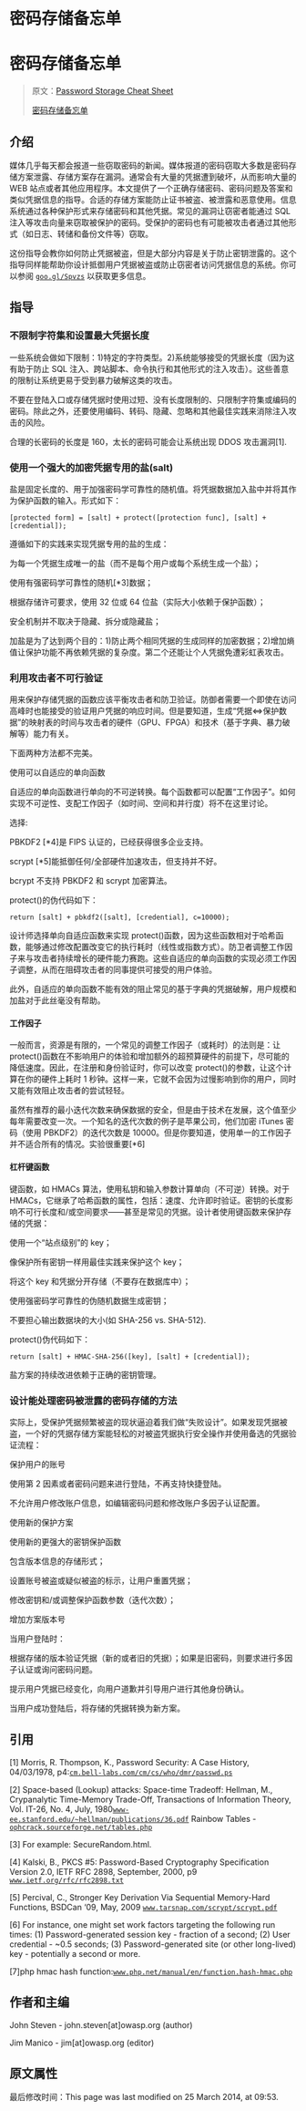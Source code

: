 # 密码存储备忘单

# 密码存储备忘单

> 原文：[Password Storage Cheat Sheet](https://www.owasp.org/index.php/Password_Storage_Cheat_Sheet)
> 
> [密码存储备忘单](http://cheatsheets.hackdig.com/?7.htm)

## 介绍

媒体几乎每天都会报道一些窃取密码的新闻。媒体报道的密码窃取大多数是密码存储方案泄露、存储方案存在漏洞。通常会有大量的凭据遭到破坏，从而影响大量的 WEB 站点或者其他应用程序。本文提供了一个正确存储密码、密码问题及答案和类似凭据信息的指导。合适的存储方案能防止证书被盗、被泄露和恶意使用。信息系统通过各种保护形式来存储密码和其他凭据。常见的漏洞让窃密者能通过 SQL 注入等攻击向量来窃取被保护的密码。受保护的密码也有可能被攻击者通过其他形式（如日志、转储和备份文件等）窃取。

这份指导会教你如何防止凭据被盗，但是大部分内容是关于防止密钥泄露的。这个指导同样能帮助你设计抵御用户凭据被盗或防止窃密者访问凭据信息的系统。你可以参阅 [`goo.gl/Spvzs`](http://goo.gl/Spvzs) 以获取更多信息。

## 指导

### 不限制字符集和设置最大凭据长度

一些系统会做如下限制：1)特定的字符类型。2)系统能够接受的凭据长度（因为这有助于防止 SQL 注入、跨站脚本、命令执行和其他形式的注入攻击）。这些善意的限制让系统更易于受到暴力破解这类的攻击。

不要在登陆入口或存储凭据时使用过短、没有长度限制的、只限制字符集或编码的密码。除此之外，还要使用编码、转码、隐藏、忽略和其他最佳实践来消除注入攻击的风险。

合理的长密码的长度是 160，太长的密码可能会让系统出现 DDOS 攻击漏洞[1].

### 使用一个强大的加密凭据专用的盐(salt)

盐是固定长度的、用于加强密码学可靠性的随机值。将凭据数据加入盐中并将其作为保护函数的输入。形式如下：

```
[protected form] = [salt] + protect([protection func], [salt] + [credential]); 
```

遵循如下的实践来实现凭据专用的盐的生成：

为每一个凭据生成唯一的盐（而不是每个用户或每个系统生成一个盐）；

使用有强密码学可靠性的随机[*3]数据；

根据存储许可要求，使用 32 位或 64 位盐（实际大小依赖于保护函数）；

安全机制并不取决于隐藏、拆分或隐藏盐；

加盐是为了达到两个目的：1)防止两个相同凭据的生成同样的加密数据；2)增加熵值让保护功能不再依赖凭据的复杂度。第二个还能让个人凭据免遭彩虹表攻击。

### 利用攻击者不可行验证

用来保护存储凭据的函数应该平衡攻击者和防卫验证。防御者需要一个即使在访问高峰时也能接受的验证用户凭据的响应时间。但是要知道，生成“凭据<=>保护数据”的映射表的时间与攻击者的硬件（GPU、FPGA）和技术（基于字典、暴力破解等）能力有关。

下面两种方法都不完美。

使用可以自适应的单向函数

自适应的单向函数进行单向的不可逆转换。每个函数都可以配置“工作因子”。如何实现不可逆性、支配工作因子（如时间、空间和并行度）将不在这里讨论。

选择:

PBKDF2 [*4]是 FIPS 认证的，已经获得很多企业支持。

scrypt [*5]能抵御任何/全部硬件加速攻击，但支持并不好。

bcrypt 不支持 PBKDF2 和 scrypt 加密算法。

protect()的伪代码如下：

```
return [salt] + pbkdf2([salt], [credential], c=10000); 
```

设计师选择单向自适应函数来实现 protect()函数，因为这些函数相对于哈希函数，能够通过修改配置改变它的执行耗时（线性或指数方式）。防卫者调整工作因子来与攻击者持续增长的硬件能力赛跑。这些自适应的单向函数的实现必须工作因子调整，从而在阻碍攻击者的同事提供可接受的用户体验。

此外，自适应的单向函数不能有效的阻止常见的基于字典的凭据破解，用户规模和加盐对于此丝毫没有帮助。

#### 工作因子

一般而言，资源是有限的，一个常见的调整工作因子（或耗时）的法则是：让 protect()函数在不影响用户的体验和增加额外的超预算硬件的前提下，尽可能的降低速度。因此，在注册和身份验证时，你可以改变 protect()的参数，让这个计算在你的硬件上耗时 1 秒钟。这样一来，它就不会因为过慢影响到你的用户，同时又能有效阻止攻击者的尝试轻轻。

虽然有推荐的最小迭代次数来确保数据的安全，但是由于技术在发展，这个值至少每年需要改变一次。一个知名的迭代次数的例子是苹果公司，他们加密 iTunes 密码（使用 PBKDF2）的迭代次数是 10000。但是你要知道，使用单一的工作因子并不适合所有的情况。实验很重要[*6]

#### 杠杆键函数

键函数，如 HMACs 算法，使用私钥和输入参数计算单向（不可逆）转换。对于 HMACs，它继承了哈希函数的属性，包括：速度、允许即时验证。密钥的长度影响不可行长度和/或空间要求——甚至是常见的凭据。设计者使用键函数来保护存储的凭据：

使用一个“站点级别”的 key；

像保护所有密钥一样用最佳实践来保护这个 key；

将这个 key 和凭据分开存储（不要存在数据库中）；

使用强密码学可靠性的伪随机数据生成密钥；

不要担心输出数据块的大小(如 SHA-256 vs. SHA-512).

protect()伪代码如下：

```
return [salt] + HMAC-SHA-256([key], [salt] + [credential]); 
```

盐方案的持续改进依赖于正确的密钥管理。

### 设计能处理密码被泄露的密码存储的方法

实际上，受保护凭据频繁被盗的现状逼迫着我们做“失败设计”。如果发现凭据被盗，一个好的凭据存储方案能轻松的对被盗凭据执行安全操作并使用备选的凭据验证流程：

保护用户的账号

使用第 2 因素或者密码问题来进行登陆，不再支持快捷登陆。

不允许用户修改账户信息，如编辑密码问题和修改账户多因子认证配置。

使用新的保护方案

使用新的更强大的密钥保护函数

包含版本信息的存储形式；

设置账号被盗或疑似被盗的标示，让用户重置凭据；

修改密钥和/或调整保护函数参数（迭代次数）；

增加方案版本号

当用户登陆时：

根据存储的版本验证凭据（新的或者旧的凭据）；如果是旧密码，则要求进行多因子认证或询问密码问题。

提示用户凭据已经变化，向用户道歉并引导用户进行其他身份确认。

当用户成功登陆后，将存储的凭据转换为新方案。

## 引用

[1] Morris, R. Thompson, K., Password Security: A Case History, 04/03/1978, p4:[`cm.bell-labs.com/cm/cs/who/dmr/passwd.ps`](http://cm.bell-labs.com/cm/cs/who/dmr/passwd.ps)

[2] Space-based (Lookup) attacks: Space-time Tradeoff: Hellman, M., Crypanalytic Time-Memory Trade-Off, Transactions of Information Theory, Vol. IT-26, No. 4, July, 1980[`www-ee.stanford.edu/~hellman/publications/36.pdf`](http://www-ee.stanford.edu/~hellman/publications/36.pdf) Rainbow Tables -[`ophcrack.sourceforge.net/tables.php`](http://ophcrack.sourceforge.net/tables.php)

[3] For example: SecureRandom.html.

[4] Kalski, B., PKCS #5: Password-Based Cryptography Specification Version 2.0, IETF RFC 2898, September, 2000, p9 [`www.ietf.org/rfc/rfc2898.txt`](http://www.ietf.org/rfc/rfc2898.txt)

[5] Percival, C., Stronger Key Derivation Via Sequential Memory-Hard Functions, BSDCan ‘09, May, 2009 [`www.tarsnap.com/scrypt/scrypt.pdf`](http://www.tarsnap.com/scrypt/scrypt.pdf)

[6] For instance, one might set work factors targeting the following run times: (1) Password-generated session key - fraction of a second; (2) User credential - ~0.5 seconds; (3) Password-generated site (or other long-lived) key - potentially a second or more.

[7]php hmac hash function:[`www.php.net/manual/en/function.hash-hmac.php`](http://www.php.net/manual/en/function.hash-hmac.php)

## 作者和主编

John Steven - john.steven[at]owasp.org (author)

Jim Manico - jim[at]owasp.org (editor)

## 原文属性

最后修改时间：This page was last modified on 25 March 2014, at 09:53.